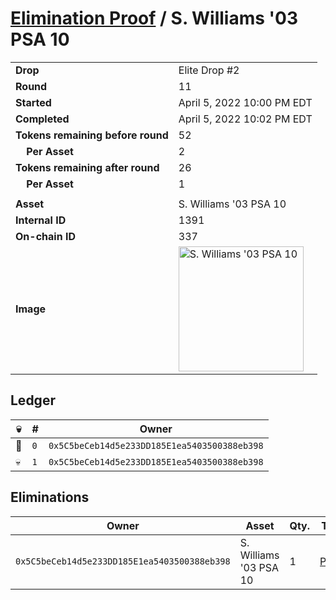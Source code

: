 # [Elimination Proof](./readme.md) / S. Williams &#039;03 PSA 10

|||
|---|---|
| **Drop** | Elite Drop #2 |
| **Round** | 11 |
| **Started** | April 5, 2022 10:00 PM EDT |
| **Completed** | April 5, 2022 10:02 PM EDT |
| **Tokens remaining before round** | 52 |
| **&nbsp;&nbsp;&nbsp;&nbsp;Per Asset** | 2 |
| **Tokens remaining after round** | 26 |
| **&nbsp;&nbsp;&nbsp;&nbsp;Per Asset** | 1 |
| | |
| **Asset** | S. Williams &#039;03 PSA 10 |
| **Internal ID** | 1391 |
| **On-chain ID** | 337 |
| **Image** | <img src="https://tcdn.blokpax.com/95e5eeed-5ec7-4c26-9a93-6e9c8222e54b/c2990f18682076b061d35505c7bac6a01cbef724e1364ffba143326ad60a5901.png" height="200" alt="S. Williams &#039;03 PSA 10" /> |

## Ledger

| 💀 | # | Owner |
| --- | --- | --- |
| 👑 | `0` | `0x5C5beCeb14d5e233DD185E1ea5403500388eb398` |
| 💀 | `1` | `0x5C5beCeb14d5e233DD185E1ea5403500388eb398` |


## Eliminations

| Owner | Asset | Qty. | Transaction |
| --- | --- | --- | --- |
| `0x5C5beCeb14d5e233DD185E1ea5403500388eb398` | S. Williams '03 PSA 10 | 1 | [Polygonscan](https://polygonscan.com/tx/0x5f7f55c630aab145b8d61b5f2611cc391ffa63fbee8d871889df0c85685da164) |
